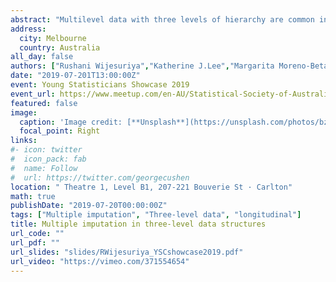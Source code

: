 ```yaml
---
abstract: "Multilevel data with three levels of hierarchy are common in health research studies. A common problem in such studies is the presence of missing data and often handled with multiple Imputation (MI). To our knowledge there are only two MI implementations that are specialized for imputing missing data in a three-level setting (one within R and the other in the stand-alone software Blimp) and a lack of sufficient guidance for practitioners regarding the settings for which each of these approaches is appropriate. We investigate the performance of alternative MI approaches for handling three-level incomplete data by means of a simulation study under a number of different scenarios. Based on a case study from the Childhood to Adolescence Transition Study (CATS), we compared a range of currently available multilevel MI methods designed for single-level and two-level data combined with ad hoc approaches, such as the use of dummy indicators (DI) for school clusters or a just another variable (JAV) approach to repeated measures, in terms of bias and precision." 
address:
  city: Melbourne
  country: Australia
all_day: false
authors: ["Rushani Wijesuriya","Katherine J.Lee","Margarita Moreno-Betancur","John Carlin"]
date: "2019-07-201T13:00:00Z"
event: Young Statisticians Showcase 2019
event_url: https://www.meetup.com/en-AU/Statistical-Society-of-Australia-Victorian-Branch/events/263549099/
featured: false
image:
  caption: 'Image credit: [**Unsplash**](https://unsplash.com/photos/bzdhc5b3Bxs)'
  focal_point: Right
links:
#- icon: twitter
#  icon_pack: fab
#  name: Follow
#  url: https://twitter.com/georgecushen
location: " Theatre 1, Level B1, 207-221 Bouverie St · Carlton"
math: true
publishDate: "2019-07-20T00:00:00Z"
tags: ["Multiple imputation", "Three-level data", "longitudinal"]
title: Multiple imputation in three-level data structures
url_code: ""
url_pdf: ""
url_slides: "slides/RWijesuriya_YSCshowcase2019.pdf"
url_video: "https://vimeo.com/371554654"
---
```


